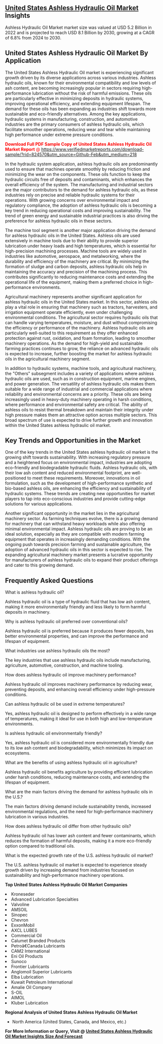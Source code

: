 <h2><a href="https://www.verifiedmarketreports.com/download-sample/?rid=824570&amp;utm_source=Github-Feb&amp;utm_medium=218" target="_blank">United States Ashless Hydraulic Oil Market</a> Insights</h2><p>Ashless Hydraulic Oil Market market size was valued at USD 5.2 Billion in 2022 and is projected to reach USD 8.1 Billion by 2030, growing at a CAGR of 6.8% from 2024 to 2030.</p><p><h2>United States Ashless Hydraulic Oil Market By Application</h2> <p>The United States Ashless Hydraulic Oil market is experiencing significant growth driven by its diverse applications across various industries. Ashless hydraulic oils, known for their environmental compatibility and low levels of ash content, are becoming increasingly popular in sectors requiring high-performance lubrication without the risk of harmful emissions. These oils are particularly effective in minimizing deposits in hydraulic systems, improving operational efficiency, and extending equipment lifespan. The demand for these oils has been expanding as industries shift towards more sustainable and eco-friendly alternatives. Among the key applications, hydraulic systems in manufacturing, construction, and automotive industries are the primary consumers of ashless hydraulic oils, which facilitate smoother operations, reducing wear and tear while maintaining high performance under extreme pressure conditions. <p><span class=""><span style="color: #ff0000;"><strong>Download Full PDF Sample Copy of United States Ashless Hydraulic Oil Market Report</strong> @ </span><a href="https://www.verifiedmarketreports.com/download-sample/?rid=824570&amp;utm_source=Github-Feb&amp;utm_medium=218" target="_blank">https://www.verifiedmarketreports.com/download-sample/?rid=824570&amp;utm_source=Github-Feb&amp;utm_medium=218</a></span></p></p> <p>In the hydraulic system application, ashless hydraulic oils are predominantly used to ensure that machines operate smoothly by reducing friction and minimizing the wear on the components. These oils function to keep the hydraulic circuits free of deposits and contaminants, which enhances the overall efficiency of the system. The manufacturing and industrial sectors are the major contributors to the demand for ashless hydraulic oils, as these industries rely on precise and reliable hydraulic systems for their operations. With growing concerns over environmental impact and regulatory compliance, the adoption of ashless hydraulic oils is becoming a key trend in reducing operational costs and improving sustainability. The trend of green energy and sustainable industrial practices is also driving the preference for ashless hydraulic oils in these sectors. <p>The machine tool segment is another major application driving the demand for ashless hydraulic oils in the United States. Ashless oils are used extensively in machine tools due to their ability to provide superior lubrication under heavy loads and high temperatures, which is essential for high-precision machining processes. Machine tools are widely used in industries like automotive, aerospace, and metalworking, where the durability and efficiency of the machinery are critical. By minimizing the formation of sludge and carbon deposits, ashless hydraulic oils help in maintaining the accuracy and precision of the machining process. This contributes significantly to reducing maintenance costs and extending the operational life of the equipment, making them a preferred choice in high-performance environments. <p>Agricultural machinery represents another significant application for ashless hydraulic oils in the United States market. In this sector, ashless oils play a vital role in ensuring that machinery such as tractors, harvesters, and irrigation equipment operate efficiently, even under challenging environmental conditions. The agricultural sector requires hydraulic oils that can handle varying temperatures, moisture, and dust without compromising the efficiency or performance of the machinery. Ashless hydraulic oils are particularly well-suited to this requirement as they offer enhanced protection against rust, oxidation, and foam formation, leading to smoother machinery operations. As the demand for high-yield and sustainable farming practices continues to grow, the reliance on advanced hydraulic oils is expected to increase, further boosting the market for ashless hydraulic oils in the agricultural machinery segment. <p>In addition to hydraulic systems, machine tools, and agricultural machinery, the "Others" subsegment includes a variety of applications where ashless hydraulic oils are used, such as in construction equipment, marine engines, and power generation. The versatility of ashless hydraulic oils makes them suitable for a wide range of industrial and commercial applications where reliability and environmental concerns are a priority. These oils are being increasingly used in heavy-duty machinery operating in harsh conditions, where performance and environmental safety are critical. The ability of ashless oils to resist thermal breakdown and maintain their integrity under high pressure makes them an attractive option across multiple sectors. This broad spectrum of use is expected to drive further growth and innovation within the United States ashless hydraulic oil market. <h2>Key Trends and Opportunities in the Market</h2> <p>One of the key trends in the United States ashless hydraulic oil market is the growing shift towards sustainability. With increasing regulatory pressure and a heightened focus on environmental impact, industries are adopting eco-friendly and biodegradable hydraulic fluids. Ashless hydraulic oils, with their low ash content and reduced environmental footprint, are well-positioned to meet these requirements. Moreover, innovations in oil formulation, such as the development of high-performance synthetic and bio-based ashless oils, are enhancing the efficiency and sustainability of hydraulic systems. These trends are creating new opportunities for market players to tap into eco-conscious industries and provide cutting-edge solutions for various applications. <p>Another significant opportunity in the market lies in the agricultural machinery sector. As farming techniques evolve, there is a growing demand for machinery that can withstand heavy workloads while also offering minimal environmental impact. Ashless hydraulic oils are proving to be an ideal solution, especially as they are compatible with modern farming equipment that operates in increasingly demanding conditions. With the ongoing push towards precision farming and sustainable agriculture, the adoption of advanced hydraulic oils in this sector is expected to rise. The expanding agricultural machinery market presents a lucrative opportunity for manufacturers of ashless hydraulic oils to expand their product offerings and cater to this growing demand. <h2>Frequently Asked Questions</h2> <p>What is ashless hydraulic oil?</p> <p>Ashless hydraulic oil is a type of hydraulic fluid that has low ash content, making it more environmentally friendly and less likely to form harmful deposits in machinery.</p> <p>Why is ashless hydraulic oil preferred over conventional oils?</p> <p>Ashless hydraulic oil is preferred because it produces fewer deposits, has better environmental properties, and can improve the performance and lifespan of equipment.</p> <p>What industries use ashless hydraulic oils the most?</p> <p>The key industries that use ashless hydraulic oils include manufacturing, agriculture, automotive, construction, and machine tooling.</p> <p>How does ashless hydraulic oil improve machinery performance?</p> <p>Ashless hydraulic oil improves machinery performance by reducing wear, preventing deposits, and enhancing overall efficiency under high-pressure conditions.</p> <p>Can ashless hydraulic oil be used in extreme temperatures?</p> <p>Yes, ashless hydraulic oil is designed to perform effectively in a wide range of temperatures, making it ideal for use in both high and low-temperature environments.</p> <p>Is ashless hydraulic oil environmentally friendly?</p> <p>Yes, ashless hydraulic oil is considered more environmentally friendly due to its low ash content and biodegradability, which minimizes its impact on ecosystems.</p> <p>What are the benefits of using ashless hydraulic oil in agriculture?</p> <p>Ashless hydraulic oil benefits agriculture by providing efficient lubrication under harsh conditions, reducing maintenance costs, and extending the lifespan of equipment.</p> <p>What are the main factors driving the demand for ashless hydraulic oils in the U.S.?</p> <p>The main factors driving demand include sustainability trends, increased environmental regulations, and the need for high-performance machinery lubrication in various industries.</p> <p>How does ashless hydraulic oil differ from other hydraulic oils?</p> <p>Ashless hydraulic oil has lower ash content and fewer contaminants, which reduces the formation of harmful deposits, making it a more eco-friendly option compared to traditional oils.</p> <p>What is the expected growth rate of the U.S. ashless hydraulic oil market?</p> <p>The U.S. ashless hydraulic oil market is expected to experience steady growth driven by increasing demand from industries focused on sustainability and high-performance machinery operations.</p> </p><p><strong>Top United States Ashless Hydraulic Oil Market Companies</strong></p><div data-test-id=""><p><li>Kroneseder</li><li> Advanced Lubrication Specialties</li><li> Valvoline</li><li> AMSOIL</li><li> Sinopec</li><li> Chevron</li><li> ExxonMobil</li><li> AXCL LUBES</li><li> Commercial Oil</li><li> Calumet Branded Products</li><li> Petroâ€Canada Lubricants</li><li> CAM2 International</li><li> Eni Oil Products</li><li> Sunoco</li><li> Frontier Lubricants</li><li> Anglomoil Superior Lubricants</li><li> Elba Lubrication</li><li> Kuwait Petroleum International</li><li> Amalie Oil Company</li><li> S-OIL</li><li> AIMOL</li><li> Kluber Lubrication</li></p><div><strong>Regional Analysis of&nbsp;United States Ashless Hydraulic Oil Market</strong></div><ul><li dir="ltr"><p dir="ltr">North America&nbsp;(United States, Canada, and Mexico, etc.)</p></li></ul><p><strong>For More Information or Query, Visit @&nbsp;</strong><strong><a href="https://www.verifiedmarketreports.com/product/ashless-hydraulic-oil-market/?utm_source=Github-Feb&amp;utm_medium=218" target="_blank">United States Ashless Hydraulic Oil Market Insights Size And Forecast</a></strong></p></div>

